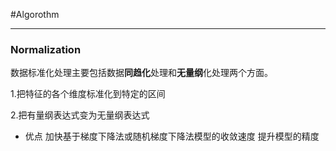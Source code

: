 #Algorothm
<hr>

### Normalization

数据标准化处理主要包括数据**同趋化**处理和**无量纲**化处理两个方面。

1.把特征的各个维度标准化到特定的区间

2.把有量纲表达式变为无量纲表达式

* 优点
加快基于梯度下降法或随机梯度下降法模型的收敛速度
提升模型的精度
